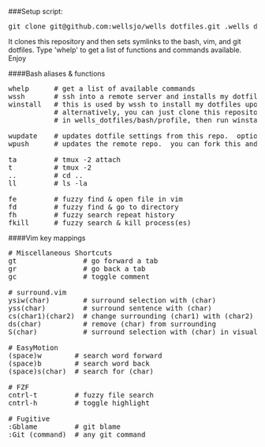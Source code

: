 ###Setup script:
<pre>
git clone git@github.com:wellsjo/wells_dotfiles.git .wells_dotfiles && source .wells_dotfiles/bash/profile && wells_install
</pre>

It clones this repository and then sets symlinks to the bash, vim, and git dotfiles.  Type 'whelp' to get a list of functions and commands available.  Enjoy

####Bash aliases & functions
<pre>
whelp      # get a list of available commands
wssh       # ssh into a remote server and installs my dotfile setup from this repository
winstall   # this is used by wssh to install my dotfiles upon entering a remote machine.
           # alternatively, you can just clone this repository, source the profile located 
           # in wells_dotfiles/bash/profile, then run winstall.  This is explained above.

wupdate    # updates dotfile settings from this repo.  optionally just updates locally.
wpush      # updates the remote repo.  you can fork this and go nuts, if you'd like.

ta         # tmux -2 attach
t          # tmux -2
..         # cd ..
ll         # ls -la

fe         # fuzzy find & open file in vim
fd         # fuzzy find & go to directory
fh         # fuzzy search repeat history
fkill      # fuzzy search & kill process(es)
</pre>

####Vim key mappings
<pre>
# Miscellaneous Shortcuts
gt                # go forward a tab
gr                # go back a tab
gc                # toggle comment

# surround.vim
ysiw(char)        # surround selection with (char)
yss(char)         # surround sentence with (char)
cs(char1)(char2)  # change surrounding (char1) with (char2)
ds(char)          # remove (char) from surrounding
S(char)           # surround selection with (char) in visual mode

# EasyMotion
(space)w        # search word forward
(space)b        # search word back
(space)s(char)  # search for (char) 

# FZF
cntrl-t         # fuzzy file search
cntrl-h         # toggle highlight

# Fugitive
:Gblame         # git blame
:Git (command)  # any git command
</pre>
